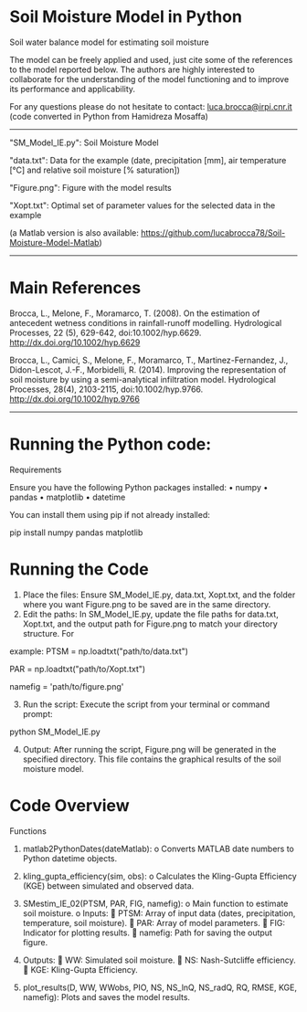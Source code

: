 # Soil Moisture Model in Python
Soil water balance model for estimating soil moisture

The model can be freely applied and used, just cite some of the references to the model reported below.
The authors are highly interested to collaborate for the understanding of the model functioning and to improve its performance and applicability.

For any questions please do not hesitate to contact:
luca.brocca@irpi.cnr.it
(code converted in Python from Hamidreza Mosaffa)

-------------------------------------------

"SM_Model_IE.py": Soil Moisture Model

"data.txt": Data for the example (date, precipitation [mm], air temperature [°C] and relative soil moisture [% saturation])

"Figure.png": Figure with the model results

"Xopt.txt": Optimal set of parameter values for the selected data in the example

(a Matlab version is also available: https://github.com/lucabrocca78/Soil-Moisture-Model-Matlab)

-------------------------------------------

# Main References
Brocca, L., Melone, F., Moramarco, T. (2008). On the estimation of antecedent wetness conditions in rainfall-runoff modelling. Hydrological Processes, 22 (5), 629-642, doi:10.1002/hyp.6629. http://dx.doi.org/10.1002/hyp.6629

Brocca, L., Camici, S., Melone, F., Moramarco, T., Martinez-Fernandez, J., Didon-Lescot, J.-F., Morbidelli, R. (2014). Improving the representation of soil moisture by using a semi-analytical infiltration model. Hydrological Processes, 28(4), 2103-2115, doi:10.1002/hyp.9766. http://dx.doi.org/10.1002/hyp.9766

------
# Running the Python code: 

Requirements

Ensure you have the following Python packages installed:
•	numpy
•	pandas
•	matplotlib
•	datetime

You can install them using pip if not already installed:

pip install numpy pandas matplotlib

# Running the Code
1.	Place the files: Ensure SM_Model_IE.py, data.txt, Xopt.txt, and the folder where you want Figure.png to be saved are in the same directory.
2.	Edit the paths: In SM_Model_IE.py, update the file paths for data.txt, Xopt.txt, and the output path for Figure.png to match your directory structure. For

example:
PTSM = np.loadtxt("path/to/data.txt")

PAR = np.loadtxt("path/to/Xopt.txt")

namefig = 'path/to/figure.png'

3.	Run the script: Execute the script from your terminal or command prompt:

python SM_Model_IE.py

4.	Output: After running the script, Figure.png will be generated in the specified directory. This file contains the graphical results of the soil moisture model.

# Code Overview
Functions
1.	matlab2PythonDates(dateMatlab):
o	Converts MATLAB date numbers to Python datetime objects.

2.	kling_gupta_efficiency(sim, obs):
o	Calculates the Kling-Gupta Efficiency (KGE) between simulated and observed data.

3.	SMestim_IE_02(PTSM, PAR, FIG, namefig):
o	Main function to estimate soil moisture.
o	Inputs:
	PTSM: Array of input data (dates, precipitation, temperature, soil moisture).
	PAR: Array of model parameters.
	FIG: Indicator for plotting results.
	namefig: Path for saving the output figure.

4.	Outputs:
	WW: Simulated soil moisture.
	NS: Nash-Sutcliffe efficiency.
	KGE: Kling-Gupta Efficiency.

5.	plot_results(D, WW, WWobs, PIO, NS, NS_lnQ, NS_radQ, RQ, RMSE, KGE, namefig): Plots and saves the model results.

